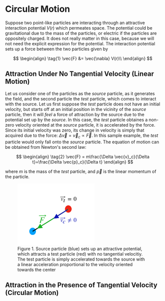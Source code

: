 # Circular Motion

Suppose two point-like particles are interacting through an attractive interaction potential $V(r)$ which permeates space. The potential could be gravitational
due to the mass of the particles, or electric if the particles are oppositely charged. It does not really matter in this case, because we will not need the explicit expression for the potential. 
The interaction potential sets up a force between the two particles given by

$$
\begin{align}
\tag{1}
\vec{F} &= \vec{\nabla} V(r)\\
\end{align}
$$


## Attraction Under No Tangential Velocity (Linear Motion)

Let us consider one of the particles as the *source* particle, as it generates the field, and the second particle the *test* particle, 
which comes to interact with the source. Let us first suppose the *test* particle does not have an initial velocity, but starts off at an 
initial position in the vicinity of the *source* particle, then it will *feel* a force of attraction by the source due to the potential set up
by the *source*. In this case, the *test* particle obtaines a non-zero velocity oriented at the *source* particle, it is accelerated by the force. 
Since its initial velocity was zero, its change in velocity is simply that acquired due to the force: $\Delta \vec{v} = \vec{v}_c\propto \vec{F}$.
In this sample example, the *test* particle would only fall onto the *source* particle. The equation of motion can be obtained from Newton's
second law: 

$$
\begin{align}
\tag{2}
\vec{F} = m\frac{\Delta \vec{v}_c}{\Delta t}=\frac{\Delta \vec{p}_c}{\Delta t}
\end{align}
$$

where $m$ is the mass of the *test* particle, and $\vec{p}$ is the linear momentum of the particle.

<figure>
    <img src="/projects/figures/two_particle_attraction.png" alt="figure" width=250 height=200>
    <figcaption>Figure 1. Source particle (blue) sets up an attractive potential, which attracts a test particle (red) with no tangential velocitiy. The test particle is simply accelerated towards the source with a linear acceleration proportional to the velocity oriented
    towards the center</figcaption>
</figure>

## Attraction in the Presence of Tangential Velocity (Circular Motion)
